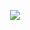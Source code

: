 <p align="center" >
    <a href="https://www.codewars.com/users/zaicelop">
      <img src="https://github.r2v.ch/codewars?user=zaicelop&stroke=black" />
    </a>
</p>

<!--
**zaicelop/zaicelop** is a ✨ _special_ ✨ repository because its `README.md` (this file) appears on your GitHub profile.

Here are some ideas to get you started:

- 🔭 I’m currently working on ...
- 🌱 I’m currently learning ...
- 👯 I’m looking to collaborate on ...
- 🤔 I’m looking for help with ...
- 💬 Ask me about ...
- 📫 How to reach me: ...
- 😄 Pronouns: ...
- ⚡ Fun fact: ...
-->
